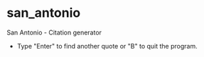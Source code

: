 # san_antonio
San Antonio - Citation generator
- Type "Enter" to find another quote or "B" to quit the program.